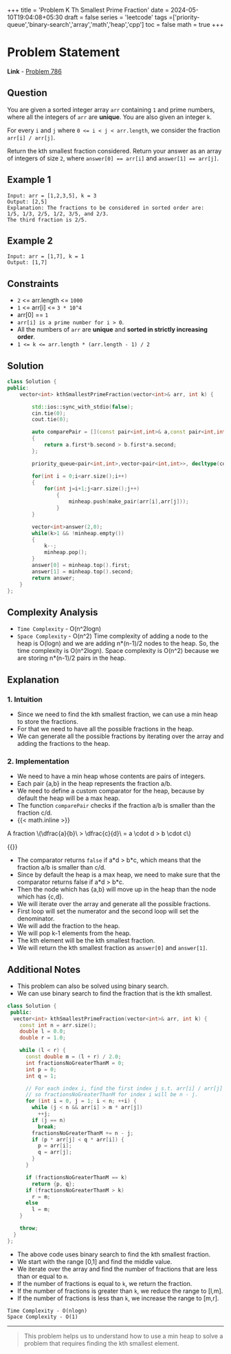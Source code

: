 +++
title = 'Problem K Th Smallest Prime Fraction'
date = 2024-05-10T19:04:08+05:30
draft = false
series = 'leetcode'
tags =['priority-queue','binary-search','array','math','heap','cpp']
toc = false
math = true
+++

# Problem Statement

**Link** - [Problem 786](https://leetcode.com/problems/k-th-smallest-prime-fraction/)

## Question

You are given a sorted integer array `arr` containing `1` and prime numbers, where all the integers of `arr` are **unique**. You are also given an integer `k`.

For every `i` and `j` where `0 <= i < j < arr.length`, we consider the fraction `arr[i] / arr[j]`.

Return the kth smallest fraction considered. Return your answer as an array of integers of size `2`, where `answer[0] == arr[i]` and `answer[1] == arr[j]`.

## Example 1

```text
Input: arr = [1,2,3,5], k = 3
Output: [2,5]
Explanation: The fractions to be considered in sorted order are:
1/5, 1/3, 2/5, 1/2, 3/5, and 2/3.
The third fraction is 2/5.
```

## Example 2

```text
Input: arr = [1,7], k = 1
Output: [1,7]
```

## Constraints

- `2` <= arr.length <= `1000`
- `1` <= arr[i] <= `3 * 10^4`
- arr[0] == `1`
- `arr[i] is a prime number for i > 0`.
- All the numbers of `arr` are **unique** and **sorted in strictly increasing order**.
- `1 <= k <= arr.length * (arr.length - 1) / 2`

## Solution

```cpp
class Solution {
public:
    vector<int> kthSmallestPrimeFraction(vector<int>& arr, int k) {

        std::ios::sync_with_stdio(false);
        cin.tie(0);
        cout.tie(0);

        auto comparePair = [](const pair<int,int>& a,const pair<int,int>& b)
        {
            return a.first*b.second > b.first*a.second;
        };

        priority_queue<pair<int,int>,vector<pair<int,int>>, decltype(comparePair)>minheap;

        for(int i = 0;i<arr.size();i++)
        {
            for(int j=i+1;j<arr.size();j++)
                {
                    minheap.push(make_pair(arr[i],arr[j]));
                }
        }

        vector<int>answer(2,0);
        while(k>1 && !minheap.empty())
        {
            k--;
            minheap.pop();
        }
        answer[0] = minheap.top().first;
        answer[1] = minheap.top().second;
        return answer;
    }
};
```

## Complexity Analysis

- `Time Complexity` - O(n^2logn)
- `Space Complexity` - O(n^2)
  Time complexity of adding a node to the heap is O(logn) and we are adding n*(n-1)/2 nodes to the heap. So, the time complexity is O(n^2logn).
  Space complexity is O(n^2) because we are storing n*(n-1)/2 pairs in the heap.

## Explanation

### 1. Intuition

- Since we need to find the kth smallest fraction, we can use a min heap to store the fractions.
- For that we need to have all the possible fractions in the heap.
- We can generate all the possible fractions by iterating over the array and adding the fractions to the heap.

### 2. Implementation

- We need to have a min heap whose contents are pairs of integers.
- Each pair {a,b} in the heap represents the fraction a/b.
- We need to define a custom comparator for the heap, because by default the heap will be a max heap.
- The function `comparePair` checks if the fraction a/b is smaller than the fraction c/d.
- {{< math.inline >}}
<p>
 A fraction \(\dfrac{a}{b}\ > \dfrac{c}{d}\ =  a \cdot d > b \cdot c\)
</p>
{{</ math.inline >}}

- The comparator returns `false` if a\*d > b\*c, which means that the fraction a/b is smaller than c/d.
- Since by default the heap is a max heap, we need to make sure that the comparator returns false if a\*d > b\*c.
- Then the node which has {a,b} will move up in the heap than the node which has {c,d}.
- We will iterate over the array and generate all the possible fractions.
- First loop will set the numerator and the second loop will set the denominator.
- We will add the fraction to the heap.
- We will pop k-1 elements from the heap.
- The kth element will be the kth smallest fraction.
- We will return the kth smallest fraction as `answer[0]` and `answer[1]`.

## Additional Notes

- This problem can also be solved using binary search.
- We can use binary search to find the fraction that is the kth smallest.

```cpp
class Solution {
 public:
  vector<int> kthSmallestPrimeFraction(vector<int>& arr, int k) {
    const int n = arr.size();
    double l = 0.0;
    double r = 1.0;

    while (l < r) {
      const double m = (l + r) / 2.0;
      int fractionsNoGreaterThanM = 0;
      int p = 0;
      int q = 1;

      // For each index i, find the first index j s.t. arr[i] / arr[j] <= m,
      // so fractionsNoGreaterThanM for index i will be n - j.
      for (int i = 0, j = 1; i < n; ++i) {
        while (j < n && arr[i] > m * arr[j])
          ++j;
        if (j == n)
          break;
        fractionsNoGreaterThanM += n - j;
        if (p * arr[j] < q * arr[i]) {
          p = arr[i];
          q = arr[j];
        }
      }

      if (fractionsNoGreaterThanM == k)
        return {p, q};
      if (fractionsNoGreaterThanM > k)
        r = m;
      else
        l = m;
    }

    throw;
  }
};
```

- The above code uses binary search to find the kth smallest fraction.
- We start with the range [0,1] and find the middle value.
- We iterate over the array and find the number of fractions that are less than or equal to `m`.
- If the number of fractions is equal to `k`, we return the fraction.
- If the number of fractions is greater than `k`, we reduce the range to [l,m].
- If the number of fractions is less than `k`, we increase the range to [m,r].

```text
Time Complexity - O(nlogn)
Space Complexity - O(1)
```

---

> This problem helps us to understand how to use a min heap to solve a problem that requires finding the kth smallest element.

